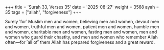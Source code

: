 +++
title = 'Surah 33, Verses 35'
date = '2025-08-27'
weight = 3568
ayah = 35
tags = ["allah", "forgiveness"]
+++

Surely ˹for˺ Muslim men and women, believing men and women, devout men and women, truthful men and women, patient men and women, humble men and women, charitable men and women, fasting men and women, men and women who guard their chastity, and men and women who remember Allah often—for ˹all of˺ them Allah has prepared forgiveness and a great reward.